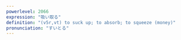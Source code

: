 ```yaml
---
powerlevel: 2066
expression: "吸い取る"
definition: "(v5r,vt) to suck up; to absorb; to squeeze (money)"
pronunciation: "すいとる"
---
```

